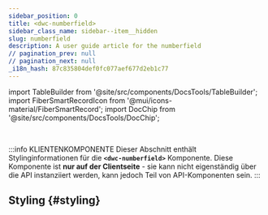 ```yaml
---
sidebar_position: 0
title: <dwc-numberfield>
sidebar_class_name: sidebar--item__hidden
slug: numberfield
description: A user guide article for the numberfield
// pagination_prev: null
// pagination_next: null
_i18n_hash: 87c835804def0fc077aef677d2eb1c77
---
```

import TableBuilder from '@site/src/components/DocsTools/TableBuilder';
import FiberSmartRecordIcon from '@mui/icons-material/FiberSmartRecord';
import DocChip from '@site/src/components/DocsTools/DocChip';

<DocChip chip='shadow' />

<br />

:::info KLIENTENKOMPONENTE
Dieser Abschnitt enthält Stylinginformationen für die **`<dwc-numberfield>`** Komponente. Diese Komponente ist **nur auf der Clientseite** - sie kann nicht eigenständig über die API instanziiert werden, kann jedoch Teil von API-Komponenten sein.
:::

## Styling {#styling}

<TableBuilder name="dwc-numberfield" clientComponent />
